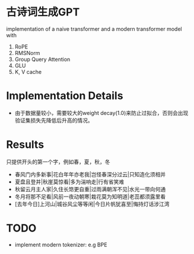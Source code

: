 # 古诗词生成GPT


implementation of a naive transformer and a modern transformer model with 
1. RoPE
2. RMSNorm
3. Group Query Attention
4. GLU
5. K, V cache

# Implementation Details
* 由于数据量较小，需要较大的weight decay(1.0)来防止过拟合，否则会出现验证集损失先降低后升高的情况。

# Results
只提供开头的第一个字，例如春，夏，秋，冬

* 春风门内多新事|花白年年亦老我|岂怪春深分过云|只知造化须相并
* 夏盘且登并|秋崖莫惊看|多为湍响走|行有省笑难
* 秋留云月主人家|久住长筇更自重|过雨满朝浑不见|水光一带向何通
* 冬月将那不足看|风前一夜动朝寒|栽花莫为知明道|老蕊都须露里看
* [去年今日]上河山|城谷风尘等等闲|今日片帆犹喜至|悔持灯话涉江湾

# TODO
* implement modern tokenizer: e.g BPE

